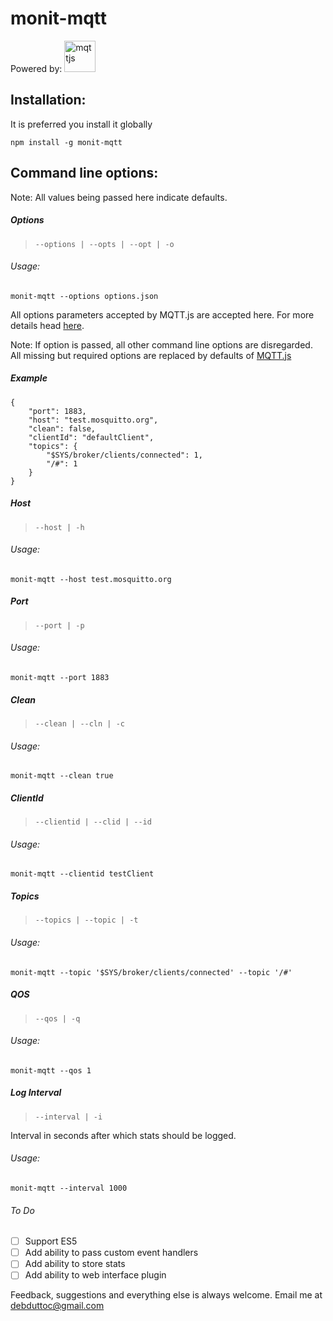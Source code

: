 # monit-mqtt

Powered by: <img src="https://raw.githubusercontent.com/mqttjs/MQTT.js/137ee0e3940c1f01049a30248c70f24dc6e6f829/MQTT.js.png" width="50" alt="mqttjs">

## Installation: 

It is preferred you install it globally

```
npm install -g monit-mqtt
```

## Command line options:

Note: All values being passed here indicate defaults.

##### Options
> `--options | --opts | --opt | -o`

###### Usage:
```
monit-mqtt --options options.json
```

All options parameters accepted by MQTT.js are accepted here. For more details head [here](https://github.com/mqttjs/MQTT.js#client).

Note: If option is passed, all other command line options are disregarded. All missing but required options are replaced by defaults of [MQTT.js](https://github.com/mqttjs/MQTT.js)


##### Example
```
{
    "port": 1883,
    "host": "test.mosquitto.org",
    "clean": false,
    "clientId": "defaultClient",
    "topics": {
        "$SYS/broker/clients/connected": 1,
        "/#": 1
    }
}
```

##### Host
> `--host | -h`

###### Usage:
```
monit-mqtt --host test.mosquitto.org
```
##### Port
> `--port | -p`

###### Usage:
```
monit-mqtt --port 1883
```
##### Clean
> `--clean | --cln | -c`

###### Usage:
```
monit-mqtt --clean true
```
##### ClientId
> `--clientid | --clid | --id`

###### Usage:
```
monit-mqtt --clientid testClient
```
##### Topics
> `--topics | --topic | -t`

###### Usage:
```
monit-mqtt --topic '$SYS/broker/clients/connected' --topic '/#'
```
##### QOS
> `--qos | -q`

###### Usage:
```
monit-mqtt --qos 1
```
##### Log Interval
> `--interval | -i`

Interval in seconds after which stats should be logged.

###### Usage:
```
monit-mqtt --interval 1000
```


###### To Do

* [ ] Support ES5
* [ ] Add ability to pass custom event handlers
* [ ] Add ability to store stats
* [ ] Add ability to web interface plugin

Feedback, suggestions and everything else is always welcome. Email me at debduttoc@gmail.com
